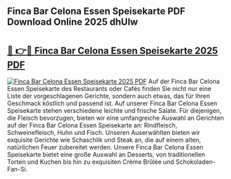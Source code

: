 ## Finca Bar Celona Essen Speisekarte PDF Download Online 2025 dhUIw

# <h2><a href="http://gc7lyro.nevu.top/?p=Finca+Bar+Celona+Essen+Speisekarte">🔗 👉🔴 Finca Bar Celona Essen Speisekarte 2025 PDF</a></h2>

[![Finca Bar Celona Essen Speisekarte 2025 PDF](https://i.imgur.com/dBaPXMq.png)](http://gc7lyro.nevu.top/?p=Finca+Bar+Celona+Essen+Speisekarte)
Auf der Finca Bar Celona Essen Speisekarte des Restaurants oder Cafés finden Sie nicht nur eine Liste der vorgeschlagenen Gerichte, sondern auch etwas, das für Ihren Geschmack köstlich und passend ist. Auf unserer Finca Bar Celona Essen Speisekarte stehen verschiedene leichte und frische Salate. Für diejenigen, die Fleisch bevorzugen, bieten wir eine umfangreiche Auswahl an Gerichten auf der Finca Bar Celona Essen Speisekarte an: Rindfleisch, Schweinefleisch, Huhn und Fisch. Unseren Auserwählten bieten wir exquisite Gerichte wie Schaschlik und Steak an, die auf einem alten, natürlichen Feuer zubereitet werden. Unsere Finca Bar Celona Essen Speisekarte bietet eine große Auswahl an Desserts, von traditionellen Torten und Kuchen bis hin zu exquisiten Crème Brûlée und Schokoladen-Fan-Si.
